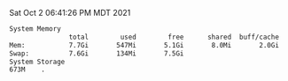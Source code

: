 Sat Oct  2 06:41:26 PM MDT 2021
```bash
System Memory
               total        used        free      shared  buff/cache   available
Mem:           7.7Gi       547Mi       5.1Gi       8.0Mi       2.0Gi       6.8Gi
Swap:          7.6Gi       134Mi       7.5Gi
System Storage
673M	.
```
```bash
